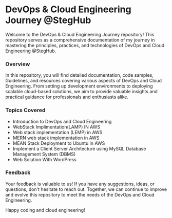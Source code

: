 # DevOps & Cloud Engineering Journey @StegHub
Welcome to the DevOps & Cloud Engineering Journey repository! This repository serves as a comprehensive documentation of my journey in mastering the principles, practices, and technologies of DevOps and Cloud Engineering @StegHub.

### Overview
In this repository, you will find detailed documentation, code samples, Guidelines, and resources covering various aspects of DevOps and Cloud Engineering. From setting up development environments to deploying scalable cloud-based solutions, we aim to provide valuable insights and practical guidance for professionals and enthusiasts alike.

### Topics Covered
- Introduction to DevOps and Cloud Engineering
- WebStack Implimentation(LAMP) IN AWS
- Web stack implementation (LEMP) in AWS
- MERN web stack implementation in AWS
- MEAN Stack Deployment to Ubuntu in AWS
- Implement a Client Server Architecture using MySQL Database Management System (DBMS)
- Web Solution With WordPress
### Feedback
Your feedback is valuable to us! If you have any suggestions, ideas, or questions, don't hesitate to reach out. Together, we can continue to improve and evolve this repository to meet the needs of the DevOps and Cloud Engineering.

Happy coding and cloud engineering!